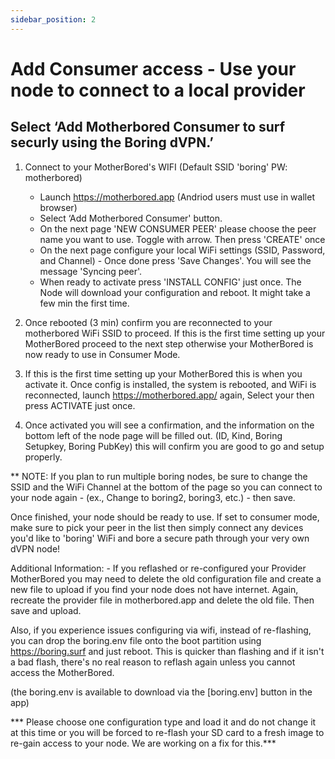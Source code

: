```yaml
---
sidebar_position: 2
---
```


# Add Consumer access - Use your node to connect to a local provider

## Select ‘Add Motherbored Consumer to surf securly using the Boring dVPN.’


1. Connect to your MotherBored's WIFI (Default SSID 'boring' PW: motherbored)
    - Launch https://motherbored.app (Andriod users must use in wallet browser)
    - Select ‘Add Motherbored Consumer' button.
    - On the next page 'NEW CONSUMER PEER' please choose the peer name you want to use. Toggle with arrow. Then press 'CREATE' once
    - On the next page configure your local WiFi settings (SSID, Password, and Channel) - Once done press 'Save Changes'. You will see the message 'Syncing peer'.
    - When ready to activate press 'INSTALL CONFIG' just once. The Node will download your configuration and reboot. It might take a few min the first time.

2. Once rebooted (3 min) confirm you are reconnected to your motherbored WiFi SSID to proceed. If this is the first time setting up your MotherBored proceed to the next step otherwise your MotherBored is now ready to use in Consumer Mode.

3. If this is the first time setting up your MotherBored this is when you activate it. Once config is installed, the system is rebooted, and WiFi is reconnected,
 launch https://motherbored.app/ again, Select your then press ACTIVATE just once.

4. Once activated you will see a confirmation, and the information on the bottom left of the node page will be filled out.
 (ID, Kind, Boring Setupkey, Boring PubKey) this will confirm you are good to go and setup properly.

** NOTE: If you plan to run multiple boring nodes, be sure to change the SSID and the WiFi Channel at the bottom of the page so you can connect to your node again - (ex., Change to boring2, boring3, etc.) - then save.

Once finished, your node should be ready to use. If set to consumer mode, make sure to pick your peer in the list then simply connect any devices you'd like to 'boring' WiFi and bore a secure path through your very own dVPN node!

Additional Information: - If you reflashed or re-configured your Provider MotherBored you may need to delete the old configuration file and create a new file to upload if you find your node does not have internet. Again, recreate the provider file in motherbored.app and delete the old file. Then save and upload.

Also, if you experience issues configuring via wifi, instead of re-flashing, you can drop the boring.env file onto the boot partition using https://boring.surf and just reboot. This is quicker than flashing and if it isn't a bad flash, there's no real reason to reflash again unless you cannot access the MotherBored.

(the boring.env is available to download via the [boring.env] button in the app)

*** Please choose one configuration type and load it and do not change it at this time or you will be forced to re-flash your SD card to a fresh image to re-gain access to your node. We are working on a fix for this.***